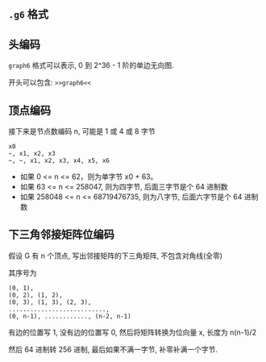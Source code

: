 `.g6` 格式
---------

## 头编码

`graph6` 格式可以表示, 0 到 2^36 - 1 阶的单边无向图.

开头可以包含: `>>graph6<<`

## 顶点编码

接下来是节点数编码 n, 可能是 1 或 4 或 8 字节

```shell
x0
~, x1, x2, x3
~, ~, x1, x2, x3, x4, x5, x6
```

- 如果 0 <= n <= 62，则为单字节 x0 + 63。
- 如果 63 <= n <= 258047, 则为四字节, 后面三字节是个 64 进制数
- 如果 258048 <= n <= 68719476735, 则为八字节, 后面六字节是个 64 进制数

## 下三角邻接矩阵位编码

假设 G 有 n 个顶点, 写出邻接矩阵的下三角矩阵, 不包含对角线(全零)

其序号为

```shell
(0, 1),
(0, 2), (1, 2),
(0, 3), (1, 3), (2, 3),
...........................,
(0, n-1), ............, (n-2, n-1)
```

有边的位置写 1, 没有边的位置写 0, 然后将矩阵转换为位向量 x, 长度为 n(n-1)/2

然后 64 进制转 256 进制, 最后如果不满一字节, 补零补满一个字节.

